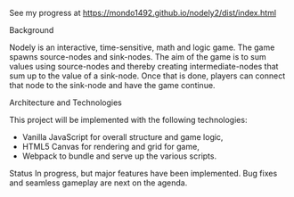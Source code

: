 See my progress at https://mondo1492.github.io/nodely2/dist/index.html

Background

Nodely is an interactive, time-sensitive, math and logic game.  The game spawns source-nodes and sink-nodes.  The aim of the game is to sum values using source-nodes and thereby creating intermediate-nodes that sum up to the value of a sink-node. Once that is done, players can connect that node to the sink-node and have the game continue.

Architecture and Technologies

This project will be implemented with the following technologies:

 - Vanilla JavaScript for overall structure and game logic,
 - HTML5 Canvas for rendering and grid for game,
 - Webpack to bundle and serve up the various scripts.


Status
In progress, but major features have been implemented. Bug fixes and seamless gameplay are next on the agenda.

